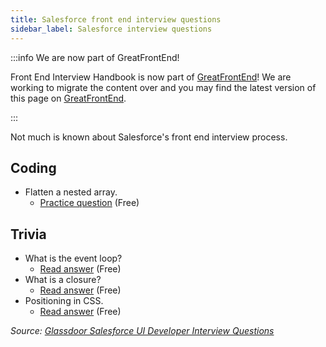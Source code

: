 ```yaml
---
title: Salesforce front end interview questions
sidebar_label: Salesforce interview questions
---
```


:::info We are now part of GreatFrontEnd!

Front End Interview Handbook is now part of [GreatFrontEnd](https://www.greatfrontend.com?fpr=yangshun)! We are working to migrate the content over and you may find the latest version of this page on [GreatFrontEnd](https://www.greatfrontend.com/prepare?fpr=yangshun).

:::

Not much is known about Salesforce's front end interview process.

## Coding

- Flatten a nested array.
  - [Practice question](https://www.greatfrontend.com/questions/javascript/flatten?fpr=yangshun) (Free)

## Trivia

- What is the event loop?
  - [Read answer](https://www.greatfrontend.com/questions/quiz/what-is-event-loop-what-is-the-difference-between-call-stack-and-task-queue?fpr=yangshun) (Free)
- What is a closure?
  - [Read answer](https://www.greatfrontend.com/questions/quiz/what-is-a-closure-and-how-why-would-you-use-one?fpr=yangshun) (Free)
- Positioning in CSS.
  - [Read answer](https://www.greatfrontend.com/questions/quiz/whats-the-difference-between-a-relative-fixed-absolute-and-statically-positioned-element?fpr=yangshun) (Free)

_Source: [Glassdoor Salesforce UI Developer Interview Questions](https://www.glassdoor.sg/Interview/Salesforce-UI-Developer-Interview-Questions-EI_IE11159.0,10_KO11,23.htm)_
